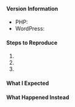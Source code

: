 <!--
Thanks for contributing&mdash;you rock!

Please note:

> **Currently we don't support, maintain the solution. However feel free to use, enhance the library to makes more completely in the PSR7 context.**

- These comments won't show up when you submit the issue.
- Please choose a descriptive title (e.g., "Typo in readme").
- Almost everything is optional, but please try to provide as many details as possible.
- If requesting a new feature, please explain why you'd like to see it added.
-->

#### Version Information

* PHP: 
* WordPress: 

#### Steps to Reproduce

1. 
1. 
1. 

#### What I Expected



#### What Happened Instead

